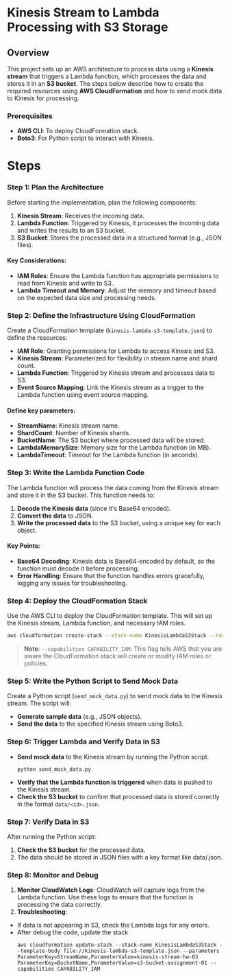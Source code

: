# Kinesis Stream to Lambda Processing with S3 Storage

## Overview
This project sets up an AWS architecture to process data using a **Kinesis stream** that triggers a Lambda function, which processes the data and stores it in an **S3 bucket**. The steps below describe how to create the required resources using **AWS CloudFormation** and how to send mock data to Kinesis for processing.

### Prerequisites
- **AWS CLI**: To deploy CloudFormation stack.
- **Boto3**: For Python script to interact with Kinesis.

# Steps
### Step 1: Plan the Architecture
Before starting the implementation, plan the following components:

1. **Kinesis Stream**: Receives the incoming data.
2. **Lambda Function**: Triggered by Kinesis, it processes the incoming data and writes the results to an S3 bucket.
3. **S3 Bucket**: Stores the processed data in a structured format (e.g., JSON files).

#### Key Considerations:
- **IAM Roles**: Ensure the Lambda function has appropriate permissions to read from Kinesis and write to S3..
- **Lambda Timeout and Memory**: Adjust the memory and timeout based on the expected data size and processing needs.

### Step 2: Define the Infrastructure Using CloudFormation

Create a CloudFormation template (`kinesis-lambda-s3-template.json`) to define the resources:

- **IAM Role**: Granting permissions for Lambda to access Kinesis and S3.
- **Kinesis Stream**: Parameterized for flexibility in stream name and shard count.
- **Lambda Function**: Triggered by Kinesis stream and processes data to S3.
- **Event Source Mapping**: Link the Kinesis stream as a trigger to the Lambda function using event source mapping.

#### Define key parameters:
- **StreamName**: Kinesis stream name.
- **ShardCount**: Number of Kinesis shards.
- **BucketName**: The S3 bucket where processed data will be stored.
- **LambdaMemorySize**: Memory size for the Lambda function (in MB).
- **LambdaTimeout**: Timeout for the Lambda function (in seconds).

### Step 3: Write the Lambda Function Code
The Lambda function will process the data coming from the Kinesis stream and store it in the S3 bucket. This function needs to:

1. **Decode the Kinesis data** (since it's Base64 encoded).
2. **Convert the data** to JSON.
3. **Write the processed data** to the S3 bucket, using a unique key for each object.
  
#### Key Points:
- **Base64 Decoding**: Kinesis data is Base64-encoded by default, so the function must decode it before processing.
- **Error Handling**: Ensure that the function handles errors gracefully, logging any issues for troubleshooting.

### Step 4: Deploy the CloudFormation Stack

Use the AWS CLI to deploy the CloudFormation template. This will set up the Kinesis stream, Lambda function, and necessary IAM roles.

```bash
aws cloudformation create-stack --stack-name KinesisLambdaS3Stack --template-body file://kinesis-lambda-s3-template.json --parameters ParameterKey=StreamName,ParameterValue=kinesis-stream-hw-03 ParameterKey=BucketName,ParameterValue=s3-bucket-assignment-01 --capabilities CAPABILITY_IAM
```
> **Note**: `--capabilities CAPABILITY_IAM`: This flag tells AWS that you are aware the CloudFormation stack will create or modify IAM roles or policies.


### Step 5: Write the Python Script to Send Mock Data

Create a Python script (`send_mock_data.py`) to send mock data to the Kinesis stream. The script will:

- **Generate sample data** (e.g., JSON objects).
- **Send the data** to the specified Kinesis stream using Boto3.

### Step 6: Trigger Lambda and Verify Data in S3

- **Send mock data** to the Kinesis stream by running the Python script.
  ```
  python send_mock_data.py
   ```
- **Verify that the Lambda function is triggered** when data is pushed to the Kinesis stream.
- **Check the S3 bucket** to confirm that processed data is stored correctly in the format `data/<id>.json`.

### Step 7: Verify Data in S3
After running the Python script:

1. **Check the S3 bucket** for the processed data.
2. The data should be stored in JSON files with a key format like data/<id>.json.

### Step 8: Monitor and Debug
1. **Monitor CloudWatch Logs**: CloudWatch will capture logs from the Lambda function. Use these logs to ensure that the function is processing the data correctly.
2. **Troubleshooting**:
- If data is not appearing in S3, check the Lambda logs for any errors.
- After debug the code, update the stack
  ```
  aws cloudformation update-stack --stack-name KinesisLambdaS3Stack --template-body file://kinesis-lambda-s3-template.json --parameters ParameterKey=StreamName,ParameterValue=kinesis-stream-hw-03 ParameterKey=BucketName,ParameterValue=s3-bucket-assignment-01 --capabilities CAPABILITY_IAM
  ```
